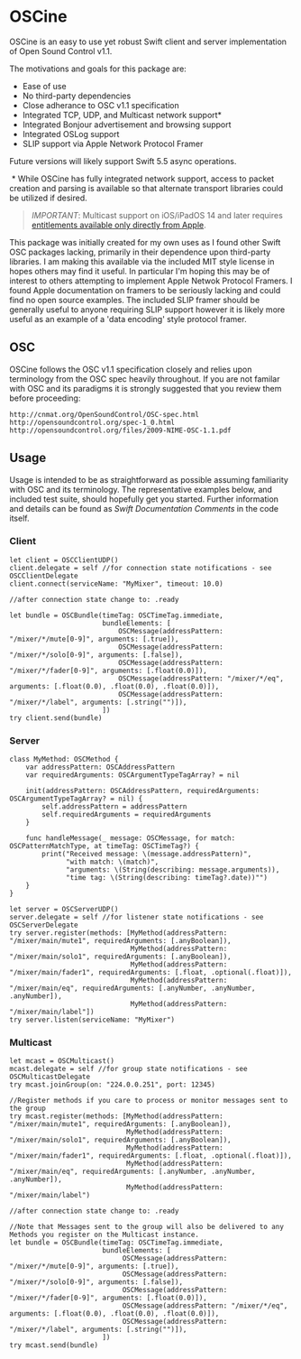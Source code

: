 # OSCine

OSCine is an easy to use yet robust Swift client and server implementation of Open Sound Control v1.1.

The motivations and goals for this package are:
* Ease of use
* No third-party dependencies
* Close adherance to OSC v1.1 specification
* Integrated TCP, UDP, and Multicast network support*
* Integrated Bonjour advertisement and browsing support
* Integrated OSLog support
* SLIP support via Apple Network Protocol Framer

Future versions will likely support Swift 5.5 async operations.

 * While OSCine has fully integrated network support, access to packet creation and parsing is available so that alternate transport libraries could be utilized if desired. 

> *IMPORTANT*: Multicast support on iOS/iPadOS 14 and later requires [entitlements available only directly from Apple](https://developer.apple.com/documentation/bundleresources/entitlements/com_apple_developer_networking_multicast). 

This package was initially created for my own uses as I found other Swift OSC packages lacking, primarily in their dependence upon third-party libraries. I am making this available via the included MIT style license in hopes others may find it useful. In particular I'm hoping this may be of interest to others attempting to implement Apple Netwok Protocol Framers. I found Apple documentation on framers to be seriously lacking and could find no open source examples. The included SLIP framer should be generally useful to anyone requiring SLIP support however it is likely more useful as an example of a 'data encoding' style protocol framer.

## OSC

OSCine follows the OSC v1.1 specification closely and relies upon terminology from the OSC spec heavily throughout. If you are not familar with OSC and its paradigms it is strongly suggested that you review them before proceeding: 

	http://cnmat.org/OpenSoundControl/OSC-spec.html
	http://opensoundcontrol.org/spec-1_0.html
	http://opensoundcontrol.org/files/2009-NIME-OSC-1.1.pdf

## Usage

Usage is intended to be as straightforward as possible assuming familiarity with OSC and its terminology. The representative examples below, and included test suite, should hopefully get you started. Further information and details can be found as *Swift Documentation Comments* in the code itself.

### Client

```
let client = OSCClientUDP()
client.delegate = self //for connection state notifications - see OSCClientDelegate
client.connect(serviceName: "MyMixer", timeout: 10.0)

//after connection state change to: .ready

let bundle = OSCBundle(timeTag: OSCTimeTag.immediate,
                       bundleElements: [
                           OSCMessage(addressPattern: "/mixer/*/mute[0-9]", arguments: [.true]), 
                           OSCMessage(addressPattern: "/mixer/*/solo[0-9]", arguments: [.false]),
                           OSCMessage(addressPattern: "/mixer/*/fader[0-9]", arguments: [.float(0.0)]), 
                           OSCMessage(addressPattern: "/mixer/*/eq", arguments: [.float(0.0), .float(0.0), .float(0.0)]), 
                           OSCMessage(addressPattern: "/mixer/*/label", arguments: [.string("")]),
                       ])
try client.send(bundle)
```

### Server

```
class MyMethod: OSCMethod {
    var addressPattern: OSCAddressPattern
    var requiredArguments: OSCArgumentTypeTagArray? = nil

    init(addressPattern: OSCAddressPattern, requiredArguments: OSCArgumentTypeTagArray? = nil) {
        self.addressPattern = addressPattern
        self.requiredArguments = requiredArguments
    }
    
    func handleMessage(_ message: OSCMessage, for match: OSCPatternMatchType, at timeTag: OSCTimeTag?) {
        print("Received message: \(message.addressPattern)",
              "with match: \(match)",
              "arguments: \(String(describing: message.arguments)),
              "time tag: \(String(describing: timeTag?.date))"")
    }
}

let server = OSCServerUDP()
server.delegate = self //for listener state notifications - see OSCServerDelegate
try server.register(methods: [MyMethod(addressPattern: "/mixer/main/mute1", requiredArguments: [.anyBoolean]), 
                              MyMethod(addressPattern: "/mixer/main/solo1", requiredArguments: [.anyBoolean]), 
                              MyMethod(addressPattern: "/mixer/main/fader1", requiredArguments: [.float, .optional(.float)]), 
                              MyMethod(addressPattern: "/mixer/main/eq", requiredArguments: [.anyNumber, .anyNumber, .anyNumber]), 
                              MyMethod(addressPattern: "/mixer/main/label"])
try server.listen(serviceName: "MyMixer")
```

### Multicast

```
let mcast = OSCMulticast()
mcast.delegate = self //for group state notifications - see OSCMulticastDelegate
try mcast.joinGroup(on: "224.0.0.251", port: 12345)

//Register methods if you care to process or monitor messages sent to the group
try mcast.register(methods: [MyMethod(addressPattern: "/mixer/main/mute1", requiredArguments: [.anyBoolean]), 
                             MyMethod(addressPattern: "/mixer/main/solo1", requiredArguments: [.anyBoolean]), 
                             MyMethod(addressPattern: "/mixer/main/fader1", requiredArguments: [.float, .optional(.float)]), 
                             MyMethod(addressPattern: "/mixer/main/eq", requiredArguments: [.anyNumber, .anyNumber, .anyNumber]), 
                             MyMethod(addressPattern: "/mixer/main/label")

//after connection state change to: .ready

//Note that Messages sent to the group will also be delivered to any Methods you register on the Multicast instance.
let bundle = OSCBundle(timeTag: OSCTimeTag.immediate,
                       bundleElements: [
                            OSCMessage(addressPattern: "/mixer/*/mute[0-9]", arguments: [.true]), 
                            OSCMessage(addressPattern: "/mixer/*/solo[0-9]", arguments: [.false]),
                            OSCMessage(addressPattern: "/mixer/*/fader[0-9]", arguments: [.float(0.0)]), 
                            OSCMessage(addressPattern: "/mixer/*/eq", arguments: [.float(0.0), .float(0.0), .float(0.0)]), 
                            OSCMessage(addressPattern: "/mixer/*/label", arguments: [.string("")]),
                       ])
try mcast.send(bundle)
```

